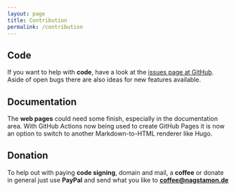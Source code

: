 ```yaml
---
layout: page
title: Contribution
permalink: /contribution
---
```


## Code

If you want to help with **code**, have a look at the [issues page at GitHub](https://github.com/HenriWahl/Nagstamon/issues).
Aside of open bugs there are also ideas for new features available.

## Documentation

The **web pages** could need some finish, especially in the documentation area. With GitHub Actions now being used to create
GitHub Pages it is now an option to switch to another Markdown-to-HTML renderer like Hugo.

## Donation

To help out with paying **code signing**, domain and mail, a **coffee** or donate in general just use **PayPal** and send
what you like to **coffee@nagstamon.de**